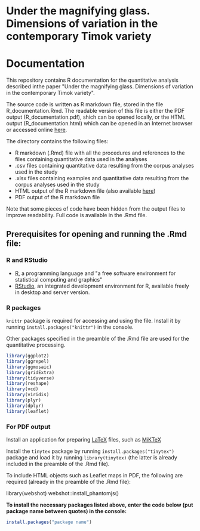 # Under the magnifying glass. Dimensions of variation in the contemporary Timok variety
# Documentation

This repository contains R documentation for the quantitative analysis described inthe paper "Under the magnifying glass. Dimensions of variation in the contemporary Timok variety".

The source code is written as R markdown file, stored in the file R_documentation.Rmd. The readable version of this file is either the PDF output (R_documentation.pdf), shich can be opened locally, or the HTML output (R_documentation.html) which can be opened in an Internet browser or accessed online [here](https://rpubs.com/tevuko/636831).

The directory contains the following files:

* R markdown (.Rmd) file with all the procedures and references to the files containing quantitative data used in the analyses
* .csv files containing quantitative data resulting from the corpus analyses used in the study
* .xlsx files containing examples and quantitative data resulting from the corpus analyses used in the study
* HTML output of the R markdown file (also available [here](https://rpubs.com/tevuko/636831))
* PDF output of the R markdown file

Note that some pieces of code have been hidden from the output files to improve readability. Full code is available in the .Rmd file.

## Prerequisites for opening and running the .Rmd file:

### R and RStudio 

* [R](https://www.r-project.org), a programming language and "a free software environment for statistical computing and graphics" 
* [RStudio](https://rstudio.com/products/rstudio/), an integrated development environment for R, available freely in desktop and server version.

### R packages

```knittr``` package is required for accessing and using the file. Install it by running ```install.packages("knittr")``` in the console.

Other packages specified in the preamble of the .Rmd file are used for the quantitative processing.
```r
library(ggplot2)
library(ggrepel)
library(ggmosaic)
library(gridExtra)
library(tidyverse)
library(reshape)
library(vcd)
library(viridis)
library(plyr)
library(dplyr)
library(leaflet)
```

### For PDF output

Install an application for preparing [LaTeX](https://en.wikipedia.org/wiki/LaTeX) files, such as [MiKTeX](https://miktex.org/download)

Install the ```tinytex``` package by running ```install.packages("tinytex")``` package and load it by running ```library(tinytex)``` (the latter is already included in the preamble of the .Rmd file).

To include HTML objects such as Leaflet maps in PDF, the following are required (already in the preamble of the .Rmd file):

library(webshot)
webshot::install_phantomjs()

**To install the necessary packages listed above, enter the code below (put package name between quotes) in the console:**

```r
install.packages("package name")
```
